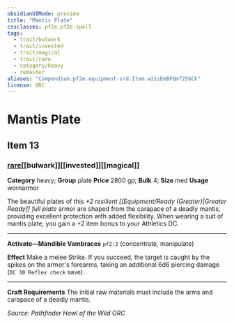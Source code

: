 ```yaml
---
obsidianUIMode: preview
title: "Mantis Plate"
cssclasses: pf2e,pf2e-spell
tags:
  - trait/bulwark
  - trait/invested
  - trait/magical
  - trait/rare
  - category/heavy
  - remaster
aliases: "Compendium.pf2e.equipment-srd.Item.w21zEmBFQmf25GCk"
license: ORC
---
```

# Mantis Plate
## Item 13
### [rare](rare "Rare Rarity Trait")[[bulwark]][[invested]][[magical]]

**Category** heavy; **Group** plate
**Price** 2800 gp; 
**Bulk** 4; **Size** med
**Usage** wornarmor

The beautiful plates of this _+2 resilient [[Equipment/Ready (Greater)|Greater Ready]] full plate_ armor are shaped from the carapace of a deadly mantis, providing excellent protection with added flexibility. When wearing a suit of mantis plate, you gain a +2 item bonus to your Athletics DC.

* * *

**Activate—Mandible Vambraces** `pf2:2` (concentrate, manipulate)

**Effect** Make a melee Strike. If you succeed, the target is caught by the spikes on the armor's forearms, taking an additional 6d6 piercing damage (`DC 30 Reflex check` save).

* * *

**Craft Requirements** The initial raw materials must include the arms and carapace of a deadly mantis.

*Source: Pathfinder Howl of the Wild*
*ORC*